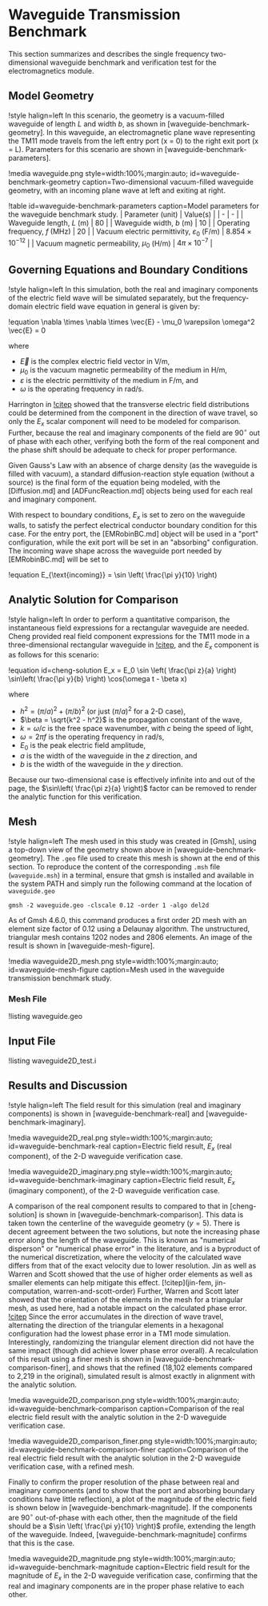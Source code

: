 # Waveguide Transmission Benchmark

This section summarizes and describes the single frequency two-dimensional
waveguide benchmark and verification test for the electromagnetics module.

## Model Geometry

!style halign=left
In this scenario, the geometry is a vacuum-filled waveguide of length $L$ and width
$b$, as shown in [waveguide-benchmark-geometry]. In this waveguide,
an electromagnetic plane wave representing the TM11 mode travels from the left
entry port (x = 0) to the right exit port (x = L). Parameters for this scenario
are shown in [waveguide-benchmark-parameters].

!media waveguide.png
       style=width:100%;margin:auto;
       id=waveguide-benchmark-geometry
       caption=Two-dimensional vacuum-filled waveguide geometry, with an incoming plane wave at left and exiting at right.

!table id=waveguide-benchmark-parameters caption=Model parameters for the waveguide benchmark study.
| Parameter (unit) | Value(s) |
| - | - |
| Waveguide length, $L$ (m) | 80 |
| Waveguide width, $b$ (m) | 10 |
| Operating frequency, $f$ (MHz) | 20 |
| Vacuum electric permittivity, $\varepsilon_0$ (F/m) | $8.854 \times 10^{-12}$ |
| Vacuum magnetic permeability, $\mu_0$ (H/m) | $4 \pi \times 10^{-7}$ |

## Governing Equations and Boundary Conditions

!style halign=left
In this simulation, both the real and imaginary components of the electric field
wave will be simulated separately, but the frequency-domain electric field wave
equation in general is given by:

!equation
\nabla \times \nabla \times \vec{E} - \mu_0 \varepsilon \omega^2 \vec{E} = 0

where

- $\vec{E}$ is the complex electric field vector in V/m,
- $\mu_0$ is the vacuum magnetic permeability of the medium in H/m,
- $\varepsilon$ is the electric permittivity of the medium in F/m, and
- $\omega$ is the operating frequency in rad/s.

Harrington in [!citep](harrington-eigenvalues) showed that the transverse electric
field distributions could be determined from the component in the direction of
wave travel, so only the $E_x$ scalar component will need to be modeled for
comparison. Further, because the real and imaginary components of the field are
90$^{\circ}$ out of phase with each other, verifying both the form of the real
component and the phase shift should be adequate to check for proper performance.

Given Gauss's Law with an absence of charge density (as the waveguide is filled
with vacuum), a standard diffusion-reaction style equation (without a source) is
the final form of the equation being modeled, with the [Diffusion.md] and
[ADFuncReaction.md] objects being used for each real and imaginary component.

With respect to boundary conditions, $E_x$ is set to zero on the waveguide walls,
to satisfy the perfect electrical conductor boundary condition for this case. For
the entry port, the [EMRobinBC.md] object will be used in a "port" configuration,
while the exit port will be set in an "absorbing" configuration. The incoming wave
shape across the waveguide port needed by [EMRobinBC.md] will be set to

!equation
E_{\text{incoming}} = \sin \left( \frac{\pi y}{10} \right)

## Analytic Solution for Comparison

!style halign=left
In order to perform a quantitative comparison, the instantaneous field expressions
for a rectangular waveguide are needed. Cheng provided real field component
expressions for the TM11 mode in a three-dimensional rectangular waveguide in
[!citep](cheng), and the $E_x$ component is as follows for this scenario:

!equation id=cheng-solution
E_x = E_0 \sin \left( \frac{\pi z}{a} \right) \sin\left( \frac{\pi y}{b} \right) \cos(\omega t - \beta x)

where

- $h^2 = (\pi / a)^2 + (\pi / b)^2$ (or just $(\pi / a)^2$ for a 2-D case),
- $\beta = \sqrt{k^2 - h^2}$ is the propagation constant of the wave,
- $k = \omega / c$ is the free space wavenumber, with $c$ being the speed of light,
- $\omega = 2 \pi f$ is the operating frequency in rad/s,
- $E_0$ is the peak electric field amplitude,
- $a$ is the width of the waveguide in the $z$ direction, and
- $b$ is the width of the waveguide in the $y$ direction.

Because our two-dimensional case is effectively infinite into and out of the page,
the $\sin\left( \frac{\pi z}{a} \right)$ factor can be removed to render the
analytic function for this verification.

## Mesh

!style halign=left
The mesh used in this study was created in [Gmsh], using a top-down view of the
geometry shown above in [waveguide-benchmark-geometry]. The `.geo` file used to
create this mesh is shown at the end of this section. To reproduce the content of
the corresponding `.msh` file (`waveguide.msh`) in a terminal, ensure that
gmsh is installed and available in the system PATH and simply run the following
command at the location of `waveguide.geo`

```
gmsh -2 waveguide.geo -clscale 0.12 -order 1 -algo del2d
```

As of Gmsh 4.6.0, this command produces a first order 2D mesh with an element
size factor of 0.12 using a Delaunay algorithm. The unstructured, triangular
mesh contains 1202 nodes and 2806 elements. An image of the result is shown in
[waveguide-mesh-figure].

!media waveguide2D_mesh.png
       style=width:100%;margin:auto;
       id=waveguide-mesh-figure
       caption=Mesh used in the waveguide transmission benchmark study.

### Mesh File

!listing waveguide.geo

## Input File

!listing waveguide2D_test.i

## Results and Discussion

!style halign=left
The field result for this simulation (real and imaginary components) is shown in
[waveguide-benchmark-real] and [waveguide-benchmark-imaginary].

!media waveguide2D_real.png
       style=width:100%;margin:auto;
       id=waveguide-benchmark-real
       caption=Electric field result, $E_x$ (real component), of the 2-D waveguide verification case.

!media waveguide2D_imaginary.png
       style=width:100%;margin:auto;
       id=waveguide-benchmark-imaginary
       caption=Electric field result, $E_x$ (imaginary component), of the 2-D waveguide verification case.

A comparison of the real component results to compared to that in [cheng-solution]
is shown in [waveguide-benchmark-comparison]. This data is taken town the centerline
of the waveguide geometry ($y = 5$). There is decent agreement between the two
solutions, but note the increasing phase error along the length of the waveguide.
This is known as "numerical disperson" or "numerical phase error" in the literature,
and is a byproduct of the numerical discretization, where the velocity of the
calculated wave differs from that of the exact velocity due to lower resolution.
Jin as well as Warren and Scott showed that the use of higher order elements as
well as smaller elements can help mitigate this effect.
[!citep](jin-fem, jin-computation, warren-and-scott-order) Further, Warren and
Scott later showed that the orientation of the elements in the mesh for a triangular
mesh, as used here, had a notable impact on the calculated phase error.
[!citep](warren-and-scott-mesh) Since the error accumulates in the direction of
wave travel, alternating the direction of the triangular elements in a hexagonal
configuration had the lowest phase error in a TM1 mode simulation. Interestingly,
randomizing the triangular element direction did not have the same impact (though
did achieve lower phase error overall). A recalculation of this result using a
finer mesh is shown in [waveguide-benchmark-comparison-finer], and shows that
the refined (18,102 elements compared to 2,219 in the original), simulated result
is almost exactly in alignment with the analytic solution.

!media waveguide2D_comparison.png
       style=width:100%;margin:auto;
       id=waveguide-benchmark-comparison
       caption=Comparison of the real electric field result with the analytic solution in the 2-D waveguide verification case.

!media waveguide2D_comparison_finer.png
       style=width:100%;margin:auto;
       id=waveguide-benchmark-comparison-finer
       caption=Comparison of the real electric field result with the analytic solution in the 2-D waveguide verification case, with a refined mesh.

Finally to confirm the proper resolution of the phase between real and imaginary
components (and to show that the port and absorbing boundary conditions have little
reflection), a plot of the magnitude of the electric field is shown below in
[waveguide-benchmark-magnitude]. If the components are 90$^{\circ}$ out-of-phase
with each other, then the magnitude of the field should be a
$\sin \left( \frac{\pi y}{10} \right)$ profile, extending the length of the
waveguide. Indeed, [waveguide-benchmark-magnitude] confirms that this is the case.

!media waveguide2D_magnitude.png
       style=width:100%;margin:auto;
       id=waveguide-benchmark-magnitude
       caption=Electric field result for the magnitude of $E_x$ in the 2-D waveguide verification case, confirming that the real and imaginary components are in the proper phase relative to each other.
